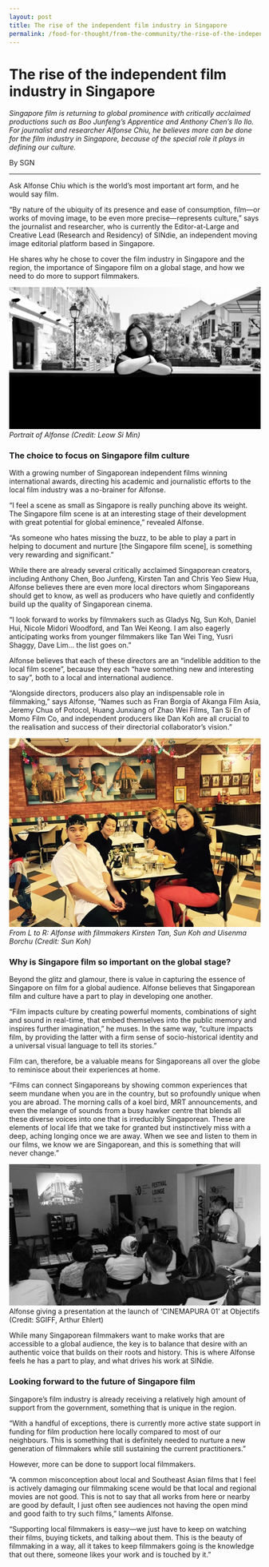 ```yaml
---
layout: post
title: The rise of the independent film industry in Singapore
permalink: /food-for-thought/from-the-community/the-rise-of-the-independent-film-industry-in-sg
---
```


# The rise of the independent film industry in Singapore 

_Singapore film is returning to global prominence with critically acclaimed productions such as Boo Junfeng’s Apprentice and Anthony Chen’s Ilo Ilo. For journalist and researcher Alfonse Chiu, he believes more can be done for the film industry in Singapore, because of the special role it plays in defining our culture._

By SGN
<hr>

Ask Alfonse Chiu which is the world’s most important art form, and he would say film.

“By nature of the ubiquity of its presence and ease of consumption, film—or works of moving image, to be even more precise—represents culture,” says the journalist and researcher, who is currently the Editor-at-Large and Creative Lead (Research and Residency) of SINdie, an independent moving image editorial platform based in Singapore.

He shares why he chose to cover the film industry in Singapore and the region, the importance of Singapore film on a global stage, and how we need to do more to support filmmakers.

![Image](/images/stories/2020/Jan/alfonse1.jpg)
_Portrait of Alfonse (Credit: Leow Si Min)_

### The choice to focus on Singapore film culture

With a growing number of Singaporean independent films winning international awards, directing his academic and journalistic efforts to the local film industry was a no-brainer for Alfonse.

“I feel a scene as small as Singapore is really punching above its weight. The Singapore film scene is at an interesting stage of their development with great potential for global eminence,” revealed Alfonse.

“As someone who hates missing the buzz, to be able to play a part in helping to document and nurture [the Singapore film scene], is something very rewarding and significant.”

While there are already several critically acclaimed Singaporean creators, including Anthony Chen, Boo Junfeng, Kirsten Tan and Chris Yeo Siew Hua, Alfonse believes there are even more local directors whom Singaporeans should get to know, as well as producers who have quietly and confidently build up the quality of Singaporean cinema. 

“I look forward to works by filmmakers such as Gladys Ng, Sun Koh, Daniel Hui, Nicole Midori Woodford, and Tan Wei Keong. I am also eagerly anticipating works from younger filmmakers like Tan Wei Ting, Yusri Shaggy, Dave Lim... the list goes on.”

Alfonse believes that each of these directors are an “indelible addition to the local film scene”, because they each “have something new and interesting to say”, both to a local and international audience.

“Alongside directors, producers also play an indispensable role in filmmaking,” says Alfonse, “Names such as Fran Borgia of Akanga Film Asia, Jeremy Chua of Potocol, Huang Junxiang of Zhao Wei Films, Tan Si En of Momo Film Co, and independent producers like Dan Koh are all crucial to the realisation and success of their directorial collaborator’s vision.” 

![Image](/images/stories/2020/Jan/alfonse2.jpg)
_From L to R: Alfonse with filmmakers Kirsten Tan, Sun Koh and Uisenma Borchu (Credit: Sun Koh)_

### Why is Singapore film so important on the global stage?

Beyond the glitz and glamour, there is value in capturing the essence of Singapore on film for a global audience. Alfonse believes that Singaporean film and culture have a part to play in developing one another.

“Film impacts culture by creating powerful moments, combinations of sight and sound in real-time, that embed themselves into the public memory and inspires further imagination,” he muses. In the same way, “culture impacts film, by providing the latter with a firm sense of socio-historical identity and a universal visual language to tell its stories.”

Film can, therefore, be a valuable means for Singaporeans all over the globe to reminisce about their experiences at home.

“Films can connect Singaporeans by showing common experiences that seem mundane when you are in the country, but so profoundly unique when you are abroad. The morning calls of a koel bird, MRT announcements, and even the melange of sounds from a busy hawker centre that blends all these diverse voices into one that is irreducibly Singaporean. These are elements of local life that we take for granted but instinctively miss with a deep, aching longing once we are away. When we see and listen to them in our films, we know we are Singaporean, and this is something that will never change.”
 
![Image](/images/stories/2020/Jan/alfonse3.jpg)
Alfonse giving a presentation at the launch of ‘CINEMAPURA 01’ at Objectifs (Credit: SGIFF, Arthur Ehlert)

While many Singaporean filmmakers want to make works that are accessible to a global audience, the key is to balance that desire with an authentic voice that builds on their roots and history. This is where Alfonse feels he has a part to play, and what drives his work at SINdie.

### Looking forward to the future of Singapore film

Singapore’s film industry is already receiving a relatively high amount of support from the government, something that is unique in the region.

“With a handful of exceptions, there is currently more active state support in funding for film production here locally compared to most of our neighbours. This is something that is definitely needed to nurture a new generation of filmmakers while still sustaining the current practitioners.”

However, more can be done to support local filmmakers.

“A common misconception about local and Southeast Asian films that I feel is actively damaging our filmmaking scene would be that local and regional movies are not good. This is not to say that all works from here or nearby are good by default, I just often see audiences not having the open mind and good faith to try such films,” laments Alfonse.

“Supporting local filmmakers is easy—we just have to keep on watching their films, buying tickets, and talking about them. This is the beauty of filmmaking in a way, all it takes to keep filmmakers going is the knowledge that out there, someone likes your work and is touched by it.”
